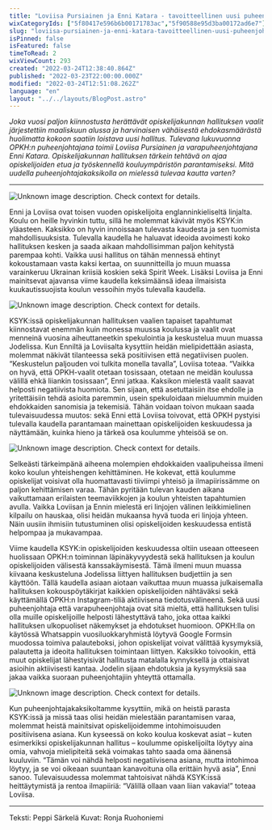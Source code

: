 ```yaml
---
title: "Loviisa Pursiainen ja Enni Katara - tavoitteellinen uusi puheenjohtajakaksikko"
wixCategoryIds: ["5f80417e596b6b00171783ac","5f90588e95d3ba00172ad6e7"]
slug: "loviisa-pursiainen-ja-enni-katara-tavoitteellinen-uusi-puheenjohtajakaksikko"
isPinned: false
isFeatured: false
timeToRead: 2
wixViewCount: 293
created: "2022-03-24T12:38:40.864Z"
published: "2022-03-23T22:00:00.000Z"
modified: "2022-03-24T12:51:08.262Z"
language: "en"
layout: "../../layouts/BlogPost.astro"
---
```

*Joka vuosi paljon kiinnostusta herättävät opiskelijakunnan hallituksen vaalit järjestettiin maaliskuun alussa ja harvinaisen vähäisestä ehdokasmäärästä huolimatta kokoon saatiin loistava uusi hallitus. Tulevana lukuvuonna OPKH:n puheenjohtajana toimii Loviisa Pursiainen ja varapuheenjohtajana Enni Katara. Opiskelijakunnan hallituksen tärkein tehtävä on ajaa opiskelijoiden etua ja työskennellä kouluympäristön parantamiseksi. Mitä uudella puheenjohtajakaksikolla on mielessä tulevaa kautta varten?*

---

![Unknown image description. Check context for details.](https://static.wixstatic.com/media/18093e_2cb7d4a691b744989cb7a288a5bc882f~mv2.jpeg) <!-- Original name: _pj_vpj_peppi_4_.jpeg -->

Enni ja Loviisa ovat toisen vuoden opiskelijoita englanninkieliseltä linjalta. Koulu on heille hyvinkin tuttu, sillä he molemmat kävivät myös KSYK:in yläasteen. Kaksikko on hyvin innoissaan tulevasta kaudesta ja sen tuomista mahdollisuuksista. Tulevalla kaudella he haluavat ideoida avoimesti koko hallituksen kesken ja saada aikaan mahdollisimman paljon kehitystä parempaa kohti. Vaikka uusi hallitus on tähän mennessä ehtinyt kokoustamaan vasta kaksi kertaa, on suunnitteilla jo muun muassa varainkeruu Ukrainan kriisiä koskien sekä Spirit Week. Lisäksi Loviisa ja Enni mainitsevat ajavansa viime kaudella keksimäänsä ideaa ilmaisista kuukautissuojista koulun vessoihin myös tulevalla kaudella.

![Unknown image description. Check context for details.](https://static.wixstatic.com/media/18093e_cf64889430e94b2eb749baedd44a8360~mv2.jpg) <!-- Original name: _pj_vpj_peppi_5_.jpg -->

KSYK:issä opiskelijakunnan hallituksen vaalien tapaiset tapahtumat kiinnostavat enemmän kuin monessa muussa koulussa ja vaalit ovat menneinä vuosina aiheuttaneetkin spekulointia ja keskustelua muun muassa Jodelissa. Kun Enniltä ja Loviisalta kysyttiin heidän mielipidettään asiasta, molemmat näkivät tilanteessa sekä positiivisen että negatiivisen puolen. “Keskustelun paljouden voi tulkita monella tavalla”, Loviisa toteaa. “Vaikka on hyvä, että OPKH-vaalit otetaan tosissaan, otetaan ne meidän koulussa välillä ehkä liiankin tosissaan”, Enni jatkaa. Kaksikon mielestä vaalit saavat helposti negatiivista huomiota. Sen sijaan, että asetuttaisiin itse ehdolle ja yritettäisiin tehdä asioita paremmin, usein spekuloidaan mieluummin muiden ehdokkaiden sanomisia ja tekemisiä. Tähän voidaan toivon mukaan saada tulevaisuudessa muutos: sekä Enni että Loviisa toivovat, että OPKH pystyisi tulevalla kaudella parantamaan mainettaan opiskelijoiden keskuudessa ja näyttämään, kuinka hieno ja tärkeä osa koulumme yhteisöä se on.

![Unknown image description. Check context for details.](https://static.wixstatic.com/media/18093e_745e8184b53a43b58f7502b75fbd3c96~mv2.jpeg) <!-- Original name: _pj_vpj_peppi_2_.jpeg -->

Selkeästi tärkeimpänä aiheena molempien ehdokkaiden vaalipuheissa ilmeni koko koulun yhteishengen kehittäminen. He kokevat, että koulumme opiskelijat voisivat olla huomattavasti tiiviimpi yhteisö ja ilmapiirissämme on paljon kehittämisen varaa. Tähän pyritään tulevan kauden aikana vaikuttamaan erilaisten teemaviikkojen ja koulun yhteisten tapahtumien avulla. Vaikka Loviisan ja Ennin mielestä eri linjojen välinen leikkimielinen kilpailu on hauskaa, olisi heidän mukaansa hyvä tuoda eri linjoja yhteen. Näin uusiin ihmisiin tutustuminen olisi opiskelijoiden keskuudessa entistä helpompaa ja mukavampaa.

Viime kaudella KSYK:in opiskelijoiden keskuudessa oltiin useaan otteeseen huolissaan OPKH:n toiminnan läpinäkyvyydestä sekä hallituksen ja koulun opiskelijoiden välisestä kanssakäymisestä. Tämä ilmeni muun muassa kiivaana keskusteluna Jodelissa liittyen hallituksen budjettiin ja sen käyttöön. Tällä kaudella asiaan aiotaan vaikuttaa muun muassa julkaisemalla hallituksen kokouspöytäkirjat kaikkien opiskelijoiden nähtäväksi sekä käyttämällä OPKH:n Instagram-tiliä aktiivisena tiedotusvälineenä. Sekä uusi puheenjohtaja että varapuheenjohtaja ovat sitä mieltä, että hallituksen tulisi olla muille opiskelijoille helposti lähestyttävä taho, joka ottaa kaikki hallituksen ulkopuoliset näkemykset ja ehdotukset huomioon. OPKH:lla on käytössä Whatsappin vuosiluokkaryhmistä löytyvä Google Formsin muodossa toimiva palauteboksi, johon opiskelijat voivat välittää kysymyksiä, palautetta ja ideoita hallituksen toimintaan liittyen. Kaksikko toivookin, että muut opiskelijat lähestyisivät hallitusta matalalla kynnyksellä ja ottaisivat asioihin aktiivisesti kantaa. Jodelin sijaan ehdotuksia ja kysymyksiä saa jakaa vaikka suoraan puheenjohtajiin yhteyttä ottamalla.

![Unknown image description. Check context for details.](https://static.wixstatic.com/media/18093e_3fc1dfd8ac9a4b378b77ebe3e07c90fc~mv2.jpeg) <!-- Original name: _pj_vpj_peppi_3_.jpeg -->

Kun puheenjohtajakaksikoltamme kysyttiin, mikä on heistä parasta KSYK:issä ja missä taas olisi heidän mielestään parantamisen varaa, molemmat heistä mainitsivat opiskelijoidemme intohimoisuuden positiivisena asiana. Kun kyseessä on koko koulua koskevat asiat – kuten esimerkiksi opiskelijakunnan hallitus – koulumme opiskelijoilta löytyy aina omia, vahvoja mielipiteitä sekä voimakas tahto saada oma äänensä kuuluviin. “Tämän voi nähdä helposti negatiivisena asiana, mutta intohimoa löytyy, ja se voi oikeaan suuntaan kanavoituna olla erittäin hyvä asia”, Enni sanoo. Tulevaisuudessa molemmat tahtoisivat nähdä KSYK:issä heittäytymistä ja rentoa ilmapiiriä: “Välillä ollaan vaan liian vakavia!” toteaa Loviisa.&nbsp;

---

Teksti: Peppi Särkelä
Kuvat: Ronja Ruohoniemi

